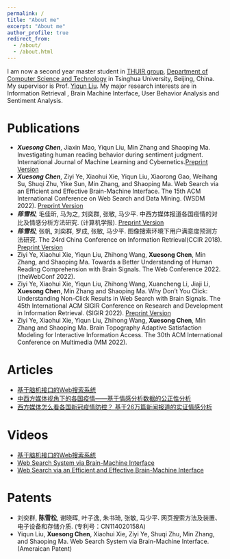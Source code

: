 ```yaml
---
permalink: /
title: "About me"
excerpt: "About me"
author_profile: true
redirect_from: 
  - /about/
  - /about.html
---
```


I am now a second year master student in [THUIR group](http://www.thuir.cn/), [Department of Computer Science and Technology](http://www.cs.tsinghua.edu.cn) in Tsinghua University, Beijing, China. My supervisor is Prof. [Yiqun Liu](http://www.thuir.cn/group/~YQLiu/). My major research interests are in Information Retrieval , Brain Machine Interface, User Behavior Analysis and Sentiment Analysis.

Publications
======
* ***Xuesong Chen***, Jiaxin Mao, Yiqun Liu, Min Zhang and Shaoping Ma. Investigating human reading behavior during sentiment judgment. International Journal of Machine Learning and Cybernetics.[Preprint Version](http://www.thuir.cn/group/~YQLiu/publications/Cybernetics2022Chen.pdf)
* ***Xuesong Chen***, Ziyi Ye, Xiaohui Xie, Yiqun Liu, Xiaorong Gao, Weihang Su, Shuqi Zhu, Yike Sun, Min Zhang, and Shaoping Ma. Web Search via an Efficient and Effective Brain-Machine Interface. The 15th ACM International Conference on Web Search and Data Mining. (WSDM 2022). [Preprint Version](http://www.thuir.cn/group/~YQLiu/publications/WSDM2022Chen.pdf)
* ***陈雪松***, 毛佳昕, 马为之, 刘奕群, 张敏, 马少平. 中西方媒体报道各国疫情的对比及情感分析方法研究. (计算机学报). [Preprint Version](http://cjc.ict.ac.cn/online/onlinepaper/cxs-2022426184028.pdf)
* ***陈雪松***, 张帆, 刘奕群, 罗成, 张敏, 马少平. 图像搜索环境下用户满意度预测方法研究. The 24rd China Conference on Information Retrieval(CCIR 2018). [Preprint Version](https://www.doc88.com/p-9951745796058.html)
* Ziyi Ye, Xiaohui Xie, Yiqun Liu, Zhihong Wang, **Xuesong Chen**, Min Zhang, and Shaoping Ma. Towards a Better Understanding of Human Reading Comprehension with Brain Signals. The Web Conference 2022. (theWebConf 2022).
* Ziyi Ye, Xiaohui Xie, Yiqun Liu, Zhihong Wang, Xuancheng Li, Jiaji Li, **Xuesong Chen**, Min Zhang and Shaoping Ma. Why Don’t You Click: Understanding Non-Click Results in Web Search with Brain Signals. The 45th International ACM SIGIR Conference on Research and Development in Information Retrieval. (SIGIR 2022). [Preprint Version](http://www.thuir.cn/group/~YQLiu/publications/SIGIR2022Ye.pdf)
* Ziyi Ye, Xiaohui Xie, Yiqun Liu, Zhihong Wang, **Xuesong Chen**, Min Zhang and Shaoping Ma. Brain Topography Adaptive Satisfaction Modeling for Interactive Information Access. The 30th ACM International Conference on Multimedia (MM 2022).


Articles
======
* [基于脑机接口的Web搜索系统](https://mp.weixin.qq.com/s/QC0RqZYclW3zGrqgRIAR4w)
* [中西方媒体视角下的各国疫情——基于情感分析数据的公正性分析](https://mp.weixin.qq.com/s/I92ajjSMiuHOxrEBnK1ILw)
* [西方媒体怎么看各国新冠疫情防控？ 基于26万篇新闻报道的实证情感分析](https://mp.weixin.qq.com/s/hpL9kArDvx2crxGcFJC_YQ)

Videos
======
* [基于脑机接口的Web搜索系统](https://mp.weixin.qq.com/s/QC0RqZYclW3zGrqgRIAR4w)
* [Web Search System via Brain-Machine Interface](https://youtu.be/3AIwKjNN0Hw?list=PLfH6RKzt0GfVrvB6pGURUfqbJgU0io6ru)
* [Web Search via an Efficient and Effective Brain-Machine Interface](https://youtu.be/_BzeHnQEGLQ?list=PLfH6RKzt0GfVrvB6pGURUfqbJgU0io6ru)

Patents
======
* 刘奕群, **陈雪松**, 谢晓晖, 叶子逸, 朱书琦, 张敏, 马少平. 网页搜索方法及装置、电子设备和存储介质. (专利号：CN114020158A)
* Yiqun Liu, **Xuesong Chen**, Xiaohui Xie, Ziyi Ye, Shuqi Zhu, Min Zhang, and Shaoping Ma. Web Search System via Brain-Machine Interface. (Ameraican Patent)





